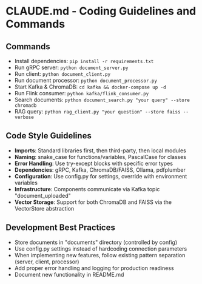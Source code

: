 # CLAUDE.md - Coding Guidelines and Commands

## Commands
- Install dependencies: `pip install -r requirements.txt`
- Run gRPC server: `python document_server.py`
- Run client: `python document_client.py`
- Run document processor: `python document_processor.py`
- Start Kafka & ChromaDB: `cd kafka && docker-compose up -d`
- Run Flink consumer: `python kafka/flink_consumer.py`
- Search documents: `python document_search.py "your query" --store chromadb`
- RAG query: `python rag_client.py "your question" --store faiss --verbose`

## Code Style Guidelines
- **Imports**: Standard libraries first, then third-party, then local modules
- **Naming**: snake_case for functions/variables, PascalCase for classes
- **Error Handling**: Use try-except blocks with specific error types
- **Dependencies**: gRPC, Kafka, ChromaDB/FAISS, Ollama, pdfplumber
- **Configuration**: Use config.py for settings, override with environment variables
- **Infrastructure**: Components communicate via Kafka topic "document_uploaded"
- **Vector Storage**: Support for both ChromaDB and FAISS via the VectorStore abstraction

## Development Best Practices
- Store documents in "documents" directory (controlled by config)
- Use config.py settings instead of hardcoding connection parameters
- When implementing new features, follow existing pattern separation (server, client, processor)
- Add proper error handling and logging for production readiness
- Document new functionality in README.md